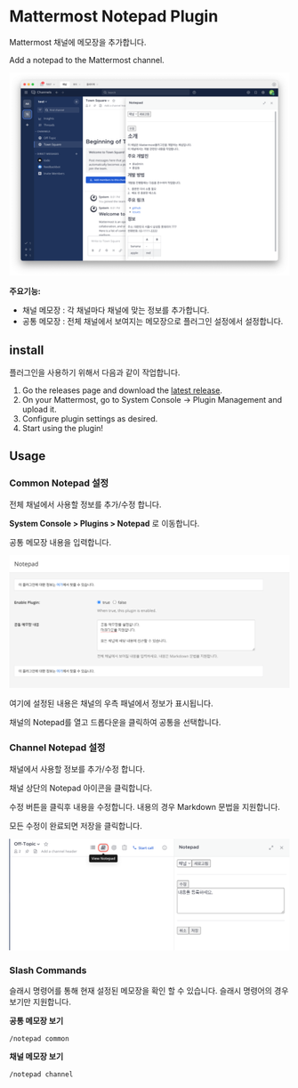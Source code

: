 # Mattermost Notepad Plugin

Mattermost 채널에 메모장을 추가합니다.

Add a notepad to the Mattermost channel.

![screenshot](README.assets/screenshot-01.png)

**주요기능:**

- 채널 메모장 : 각 채널마다 채널에 맞는 정보를 추가합니다.
- 공통 메모장 : 전체 채널에서 보여지는 메모장으로 플러그인 설정에서 설정합니다.

## install

플러그인을 사용하기 위해서 다음과 같이 작업합니다.

1. Go the releases page and download the [latest release](https://github.com/oming/mattermost-plugin-notepad/releases).
2. On your Mattermost, go to System Console -> Plugin Management and upload it.
3. Configure plugin settings as desired.
4. Start using the plugin!





## Usage

### Common Notepad 설정

전체 채널에서 사용할 정보를 추가/수정 합니다.

**System Console > Plugins > Notepad** 로 이동합니다.

공통 메모장 내용을 입력합니다.

![screenshot](README.assets/screenshot-02.png)

여기에 설정된 내용은 채널의 우측 패널에서 정보가 표시됩니다.

채널의 Notepad를 열고 드롭다운을 클릭하여 공통을 선택합니다.



### Channel Notepad 설정

채널에서 사용할 정보를 추가/수정 합니다.

채널 상단의 Notepad 아이콘을 클릭합니다.

수정 버튼을 클릭후 내용을 수정합니다. 내용의 경우 Markdown 문법을 지원합니다.

모든 수정이 완료되면 저장을 클릭합니다.

![screenshot](README.assets/screenshot-03.png)



### Slash Commands

슬래시 명령어를 통해 현재 설정된 메모장을 확인 할 수 있습니다. 슬래시 명령어의 경우 보기만 지원합니다.

**공통 메모장 보기**

```
/notepad common 
```

**채널 메모장 보기**

```
/notepad channel 
```


